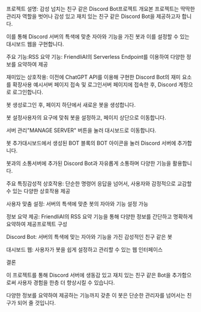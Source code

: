 프로젝트 설명: 감성 넘치는 친구 같은 Discord Bot프로젝트 개요본 프로젝트는 딱딱한 관리자 역할을 벗어나 감성 있고 재치 있는 친구 같은 Discord Bot을 제공하고자 합니다.

이를 통해 Discord 서버의 특색에 맞춘 자아와 기능을 가진 봇과 이를 설정할 수 있는 대시보드 웹을 구현합니다.

주요 기능:RSS 요약 기능: FriendliAI의 Serverless Endpoint를 이용하여 다양한 정보를 요약하여 제공

재미있는 상호작용: 이전에 ChatGPT API를 이용해 구현한 Discord Bot의 재미 요소를 확장사용 예시서버 페이지 접속 및 로그인서버 페이지에 접속한 후, Discord 계정으로 로그인합니다.

봇 생성로그인 후, 페이지 하단에서 새로운 봇을 생성합니다.

봇 설정사용자의 요구에 맞춰 봇을 설정하고, 페이지 상단으로 이동합니다.

서버 관리"MANAGE SERVER" 버튼을 눌러 대시보드로 이동합니다.

봇 추가대시보드에서 생성된 BOT 블록의 BOT 아이콘을 눌러 Discord 서버에 추가합니다.

봇과의 소통서버에 추가된 Discord Bot과 자유롭게 소통하며 다양한 기능을 활용합니다.

주요 특징감성적 상호작용: 단순한 명령어 응답을 넘어서, 사용자와 감정적으로 교감할 수 있는 다양한 상호작용 제공

사용자 맞춤 설정: 서버의 특색에 맞춘 봇의 자아와 기능 설정 가능

정보 요약 제공: FriendliAI의 RSS 요약 기능을 통해 다양한 정보를 간단하고 명확하게 요약하여 제공프로젝트 구성

Discord Bot: 서버의 특색에 맞는 자아와 기능을 가진 감성적인 친구 같은 봇

대시보드 웹: 사용자가 봇을 쉽게 설정하고 관리할 수 있는 웹 인터페이스

결론

이 프로젝트를 통해 Discord 서버에 생동감 있고 재치 있는 친구 같은 Bot을 추가함으로써 사용자 경험을 한층 더 향상시킬 수 있습니다.

다양한 정보를 요약하여 제공하는 기능까지 갖춘 이 봇은 단순한 관리자를 넘어서는 친구가 되어 줄 것입니다.
